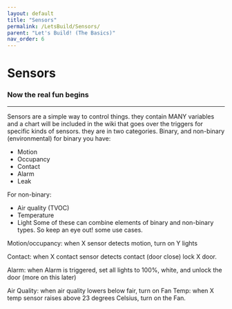 ```yaml
---
layout: default
title: "Sensors"
permalink: /LetsBuild/Sensors/
parent: "Let's Build! (The Basics)"
nav_order: 6
---
```

# Sensors
### Now the real fun begins
---

Sensors are a simple way to control things. they contain MANY variables and a chart will be included in the wiki that goes over the triggers for specific kinds of sensors. they are in two categories. Binary, and non-binary (environmental) for binary you have:
- Motion
- Occupancy
- Contact
- Alarm
- Leak

For non-binary:
- Air quality (TVOC)
- Temperature
- Light
Some of these can combine elements of binary and non-binary types. So keep an eye out! some use cases.

Motion/occupancy: when X sensor detects motion, turn on Y lights

Contact: when X contact sensor detects contact (door close) lock X door.

Alarm: when Alarm is triggered, set all lights to 100%, white, and unlock the door (more on this later)

Air Quality: when air quality lowers below fair, turn on Fan
Temp: when X temp sensor raises above 23 degrees Celsius, turn on the Fan.
